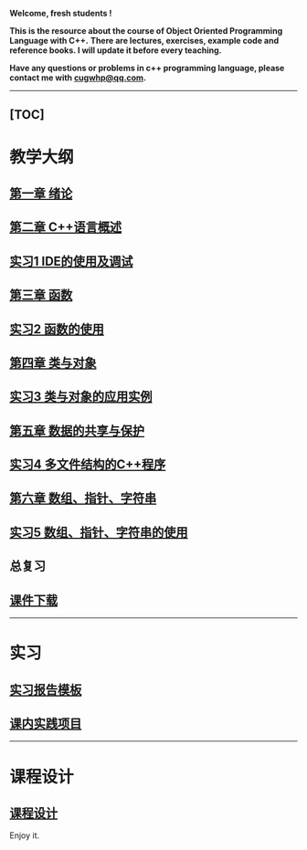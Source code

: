 **Welcome, fresh students !**

**This is the resource about the course of Object Oriented Programming Language with C++.**
**There are lectures, exercises, example code and reference books. I will update it before every teaching.**

**Have any questions or problems in c++ programming language, please contact me with <cugwhp@qq.com>.**

---
[TOC]
---


# **教学大纲**
## [第一章 绪论](./Handout/Ch1_Introduction.md)
## [第二章 C++语言概述](./Handout/Ch2_C++Basic.md)
## [实习1 IDE的使用及调试](./Exercise/Ex1_IDE_Debug.md)
## [第三章 函数](./Handout/Ch3_Function.md)
## [实习2 函数的使用](./Exercise/Ex2_Function.md)
## [第四章 类与对象](./Handout/Ch4_Class.md)
## [实习3 类与对象的应用实例](./Exercise/Ex3_CLASS.md)
## [第五章 数据的共享与保护](./Handout/Ch5_Scope.md)	
## [实习4 多文件结构的C++程序](./Exercise/Ex4_Project.md)
## [第六章 数组、指针、字符串](./Handout/Ch6_Array_Pointer_String.md)
## [实习5 数组、指针、字符串的使用](./Handout/Ex5_Array.md)
## 总复习

## [**课件下载**](https://github.com/cugwhp/OOPCPP/tree/master/docs/PDFs)

---
# 实习
## [**实习报告模板**](./Projects/RSImage/%E8%AF%BE%E7%A8%8B%E8%AE%BE%E8%AE%A1%E6%8A%A5%E5%91%8A%E6%A8%A1%E6%9D%BF.doc)
## [**课内实践项目**](./Projects/Project_Title.md)

---
# 课程设计
## [**课程设计**](./CourseDesgin/CourseDesgin.md)

Enjoy it.